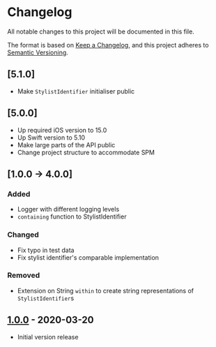 # Changelog
All notable changes to this project will be documented in this file.

The format is based on [Keep a Changelog](https://keepachangelog.com/en/1.0.0/),
and this project adheres to [Semantic Versioning](https://semver.org/spec/v2.0.0.html).

## [5.1.0]

- Make `StylistIdentifier` initialiser public

## [5.0.0]

- Up required iOS version to 15.0
- Up Swift version to 5.10
- Make large parts of the API public
- Change project structure to accommodate SPM

## [1.0.0 -> 4.0.0]

### Added
- Logger with different logging levels
- `containing` function to StylistIdentifier

### Changed
- Fix typo in test data
- Fix stylist identifier's comparable implementation


### Removed
- Extension on String `within` to create string representations of `StylistIdentifier`s

## [1.0.0] - 2020-03-20

- Initial version release



[Unreleased]: https://github.com/design-ops/stylable-swiftui/compare/v4.0.1...HEAD
[1.0.0]: https://github.com/design-ops/stylable-swiftui/releases/tag/v1.0.0
